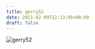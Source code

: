 ```yaml
---
title: gerry52
date: 2021-02-09T12:13:05+00:00
draft: false
---
```


![gerry52](/images/2016a.jpg)

